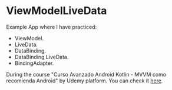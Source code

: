 # ViewModelLiveData

Example App where I have practiced:

* ViewModel.
* LiveData.
* DataBinding.
* DataBinding LiveData.
* BindingAdapter.

During the course "Curso Avanzado Android Kotlin - MVVM como recomienda Android" by Udemy platform. You can check it [here](https://www.udemy.com/course/curso-avanzado-android-kotlin-mvvm-como-recomienda-android/).
